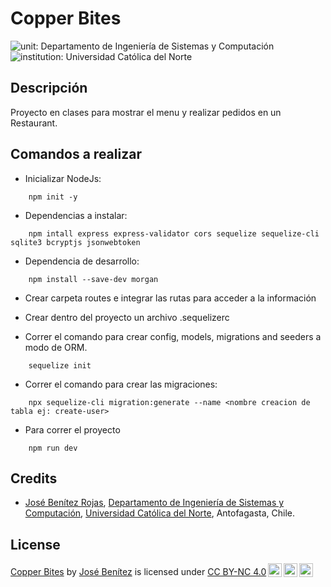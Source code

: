 # Copper Bites

![unit: Departamento de Ingeniería de Sistemas y Computación](https://img.shields.io/badge/course-Departamento%20de%20Ingenier%C3%ADa%20de%20Sistemas%20y%20Computaci%C3%B3n-blue?logo=coursera)
![institution: Universidad Católica del Norte](https://img.shields.io/badge/institution-Universidad%20Cat%C3%B3lica%20del%20Norte-blue?logo=google-scholar)

## Descripción

Proyecto en clases para mostrar el menu y realizar pedidos en un Restaurant.

## Comandos a realizar

* Inicializar NodeJs:

```
    npm init -y
```

* Dependencias a instalar:

```
    npm intall express express-validator cors sequelize sequelize-cli sqlite3 bcryptjs jsonwebtoken
```

* Dependencia de desarrollo:

```
    npm install --save-dev morgan
```

* Crear carpeta routes e integrar las rutas para acceder a la información

* Crear dentro del proyecto un archivo .sequelizerc

* Correr el comando para crear config, models, migrations and seeders a modo de ORM.

```
    sequelize init 
```

* Correr el comando para crear las migraciones:
```
    npx sequelize-cli migration:generate --name <nombre creacion de tabla ej: create-user>
```

* Para correr el proyecto

```
    npm run dev
```

## Credits

- [José Benítez Rojas](https://github.com/zeosjb), [Departamento de Ingeniería de Sistemas y Computación](http://www.disc.ucn.cl), [Universidad Católica del Norte](http://wwww.ucn.cl),
  Antofagasta, Chile.

## License

 <p xmlns:cc="http://creativecommons.org/ns#" xmlns:dct="http://purl.org/dc/terms/"><a property="dct:title" rel="cc:attributionURL" href="https://github.com/zeosjb/CopperBitesSqlite">Copper Bites</a> by <a rel="cc:attributionURL dct:creator" property="cc:attributionName" href="https://github.com/zeosjb">José Benítez</a> is licensed under <a href="https://creativecommons.org/licenses/by-nc/4.0/?ref=chooser-v1" target="_blank" rel="license noopener noreferrer" style="display:inline-block;">CC BY-NC 4.0<img style="height:22px!important;margin-left:3px;vertical-align:text-bottom;" src="https://mirrors.creativecommons.org/presskit/icons/cc.svg?ref=chooser-v1" alt=""><img style="height:22px!important;margin-left:3px;vertical-align:text-bottom;" src="https://mirrors.creativecommons.org/presskit/icons/by.svg?ref=chooser-v1" alt=""><img style="height:22px!important;margin-left:3px;vertical-align:text-bottom;" src="https://mirrors.creativecommons.org/presskit/icons/nc.svg?ref=chooser-v1" alt=""></a></p> 
